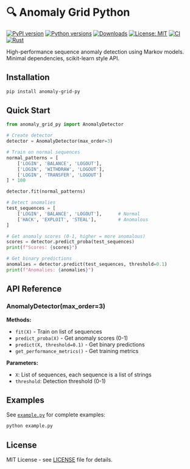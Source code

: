 # 🔍 Anomaly Grid Python

[![PyPI version](https://badge.fury.io/py/anomaly-grid-py.svg)](https://badge.fury.io/py/anomaly-grid-py)
[![Python versions](https://img.shields.io/pypi/pyversions/anomaly-grid-py.svg)](https://pypi.org/project/anomaly-grid-py/)
[![Downloads](https://img.shields.io/pypi/dm/anomaly-grid-py.svg)](https://pypi.org/project/anomaly-grid-py/)
[![License: MIT](https://img.shields.io/badge/License-MIT-yellow.svg)](https://opensource.org/licenses/MIT)
[![CI](https://github.com/abimael10/anomaly-grid-py/workflows/CI/badge.svg)](https://github.com/abimael10/anomaly-grid-py/actions)
[![Rust](https://img.shields.io/badge/rust-stable-brightgreen.svg)](https://www.rust-lang.org/)

High-performance sequence anomaly detection using Markov models. Minimal dependencies, scikit-learn style API.

## Installation

```bash
pip install anomaly-grid-py
```

## Quick Start

```python
from anomaly_grid_py import AnomalyDetector

# Create detector
detector = AnomalyDetector(max_order=3)

# Train on normal sequences
normal_patterns = [
    ['LOGIN', 'BALANCE', 'LOGOUT'],
    ['LOGIN', 'WITHDRAW', 'LOGOUT'],
    ['LOGIN', 'TRANSFER', 'LOGOUT']
] * 100

detector.fit(normal_patterns)

# Detect anomalies
test_sequences = [
    ['LOGIN', 'BALANCE', 'LOGOUT'],      # Normal
    ['HACK', 'EXPLOIT', 'STEAL'],        # Anomalous
]

# Get anomaly scores (0-1, higher = more anomalous)
scores = detector.predict_proba(test_sequences)
print(f"Scores: {scores}")

# Get binary predictions
anomalies = detector.predict(test_sequences, threshold=0.1)
print(f"Anomalies: {anomalies}")
```

## API Reference

### AnomalyDetector(max_order=3)

**Methods:**
- `fit(X)` - Train on list of sequences
- `predict_proba(X)` - Get anomaly scores (0-1)
- `predict(X, threshold=0.1)` - Get binary predictions
- `get_performance_metrics()` - Get training metrics

**Parameters:**
- `X`: List of sequences, each sequence is a list of strings
- `threshold`: Detection threshold (0-1)

## Examples

See [`example.py`](example.py) for complete examples:

```bash
python example.py
```

## License

MIT License - see [LICENSE](LICENSE) file for details.